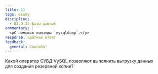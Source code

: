 ```yaml
---
title: 11
tags: essay
discipline:
  - Б1.О.25 Базы данных
commentary: |
  <pС помощью команды `mysqldump`.</p>
response: краткий ответ
feedback:
  general: Cпасибо!
---
```


Какой оператор СУБД VySQL позволяют выполнить выгрузку данных для создания резервной копии?